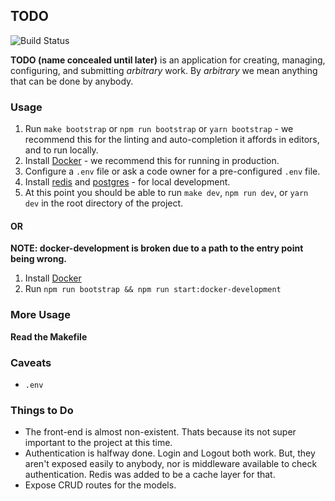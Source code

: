 ## TODO
![Build Status](https://travis-ci.com/leafoflegend/todo.svg?token=QLJypV4zPQRC27sbt7pk&branch=staging)

**TODO (name concealed until later)** is an application for creating, managing, configuring, and submitting _arbitrary_ work. By _arbitrary_ we mean anything that can be done by anybody.

### Usage

1. Run `make bootstrap` or `npm run bootstrap` or `yarn bootstrap` - we recommend this for the linting and auto-completion it affords in editors, and to run locally.
2. Install [Docker](https://www.docker.com/products/docker-desktop) - we recommend this for running in production.
3. Configure a `.env` file or ask a code owner for a pre-configured `.env` file.
4. Install [redis](https://redis.io/download) and [postgres](https://www.postgresql.org/download/) - for local development.
5. At this point you should be able to run `make dev`, `npm run dev`, or `yarn dev` in the root directory of the project.

#### **OR**

**NOTE: docker-development is broken due to a path to the entry point being wrong.**

1. Install [Docker](https://www.docker.com/products/docker-desktop)
2. Run `npm run bootstrap && npm run start:docker-development`

### More Usage
**Read the Makefile**

### Caveats

- `.env`

### Things to Do

- The front-end is almost non-existent. Thats because its not super important to the project at this time.
- Authentication is halfway done. Login and Logout both work. But, they aren't exposed easily to anybody, nor is middleware available to check authentication. Redis was added to be a cache layer for that.
- Expose CRUD routes for the models.
